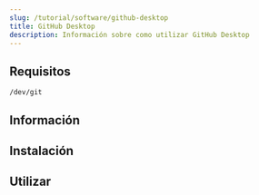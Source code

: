 ```yaml
---
slug: /tutorial/software/github-desktop
title: GitHub Desktop
description: Información sobre como utilizar GitHub Desktop
---
```


## Requisitos

`/dev/git`

## Información

## Instalación

## Utilizar
